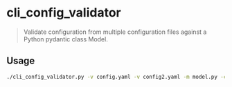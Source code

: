# cli_config_validator

> Validate configuration from multiple configuration files against a Python pydantic class Model.

## Usage

```sh
./cli_config_validator.py -v config.yaml -v config2.yaml -m model.py -c ConfigModel
```
